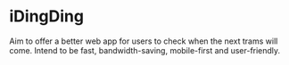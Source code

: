 # iDingDing
Aim to offer a better web app for users to check when the next trams will come. 
Intend to be fast, bandwidth-saving, mobile-first and user-friendly.
